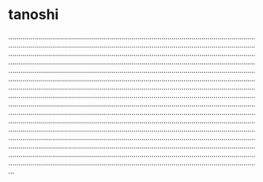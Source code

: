 # tanoshi
...................................................................................................................................................................................................................................................................................................................................................................................................................................................................................................................................................................................................................................................................................................................................................................................................................................................................................................................................................................................................................................................................................................................................................................................................................................................................................................................................................................................................................................................................................................................................................................................................................................................................................................................................................................................................................................................................................................................................................................................................................................................................